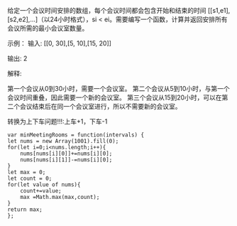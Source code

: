 给定一个会议时间安排的数组，每个会议时间都会包含开始和结束的时间 [[s1,e1],[s2,e2],...]（以24小时格式），si < ei。需要编写一个函数，计算并返回安排所有会议所需的最小会议室数量。

示例：
输入: [[0, 30],[5, 10],[15, 20]]

输出: 2

解释:

第一个会议从0到30小时，需要一个会议室。
第二个会议从5到10小时，与第一个会议时间重叠，因此需要一个新的会议室。
第三个会议从15到20小时，可以在第二个会议结束后在同一个会议室进行，所以不需要新的会议室。


转换为上下车问题!!!:上车+1，下车-1

```code
var minMeetingRooms = function(intervals) {
let nums = new Array(1001).fill(0);
for(let i=0;i<nums.length;i++){
    nums[nums[i][0]]+=nums[i][0];
    nums[nums[i][1]]-=nums[i][0];
}
let max = 0;
let count = 0;
for(let value of nums){
    count+=value;
    max =Math.max(max,count);
}
return max;
};
```
